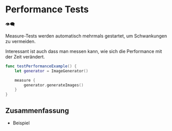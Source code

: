 # Performance Tests
👁️‍🗨️

Measure-Tests werden automatisch mehrmals gestartet, um Schwankungen zu vermeiden. 

Interessant ist auch dass man messen kann, wie sich die Performance mit der Zeit verändert.

```swift
func testPerformanceExample() {
    let generator = ImageGenerator()

    measure {
        generator.generateImages()
    }
}
```

## Zusammenfassung
- Beispiel
